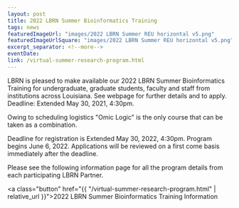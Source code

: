 ```yaml
---
layout: post
title: 2022 LBRN Summer Bioinformatics Training
tags: news
featuredImageUrl: "images/2022 LBRN Summer REU horizontal v5.png"
featuredImageUrlSquare: "images/2022 LBRN Summer REU horizontal v5.png"
excerpt_separator: <!--more-->
eventDate:
link: /virtual-summer-research-program.html
---
```

LBRN is pleased to make available our 2022 LBRN Summer Bioinformatics Training for undergraduate, graduate students, faculty and staff from institutions across Louisiana. See webpage for further details and to apply.
Deadline: Extended May 30, 2021, 4:30pm.

<!--more-->

Owing to scheduling logistics "Omic Logic" is the only course that can be taken as a combination.

Deadline for registration is Extended May 30, 2022, 4:30pm. Program begins June 6, 2022. Applications will be reviewed on a first come basis immediately after the deadline.

Please see the following information page for all the program details from each participating LBRN Partner.

<a class="button" href="{{ "/virtual-summer-research-program.html" | relative_url }}">2022 LBRN Summer Bioinformatics Training Information</a>
